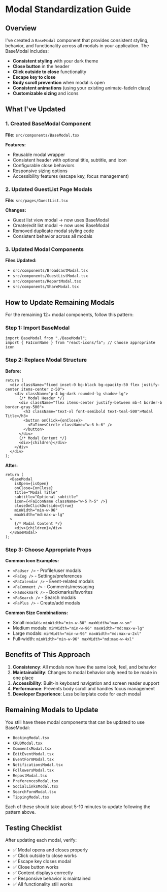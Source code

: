 # Modal Standardization Guide

## Overview
I've created a `BaseModal` component that provides consistent styling, behavior, and functionality across all modals in your application. The BaseModal includes:

- **Consistent styling** with your dark theme
- **Close button** in the header
- **Click outside to close** functionality
- **Escape key to close**
- **Body scroll prevention** when modal is open
- **Consistent animations** (using your existing animate-fadeIn class)
- **Customizable sizing** and icons

## What I've Updated

### 1. Created BaseModal Component
**File:** `src/components/BaseModal.tsx`

**Features:**
- Reusable modal wrapper
- Consistent header with optional title, subtitle, and icon
- Configurable close behaviors
- Responsive sizing options
- Accessibility features (escape key, focus management)

### 2. Updated GuestList Page Modals
**File:** `src/pages/GuestList.tsx`

**Changes:**
- Guest list view modal → now uses BaseModal
- Create/edit list modal → now uses BaseModal
- Removed duplicate modal styling code
- Consistent behavior across all modals

### 3. Updated Modal Components
**Files Updated:**
- `src/components/BroadcastModal.tsx`
- `src/components/GuestListModal.tsx` 
- `src/components/ReportModal.tsx`
- `src/components/ShareModal.tsx`

## How to Update Remaining Modals

For the remaining 12+ modal components, follow this pattern:

### Step 1: Import BaseModal
```tsx
import BaseModal from "./BaseModal";
import { FaIconName } from "react-icons/fa"; // Choose appropriate icon
```

### Step 2: Replace Modal Structure
**Before:**
```tsx
return (
  <div className="fixed inset-0 bg-black bg-opacity-50 flex justify-center items-center z-50">
    <div className="p-4 bg-dark rounded-lg shadow-lg">
      {/* Modal Header */}
      <div className="flex items-center justify-between mb-4 border-b border-gray-500">
        <h3 className="text-xl font-semibold text-teal-500">Modal Title</h3>
        <button onClick={onClose}>
          <FaTimesCircle className="w-6 h-6" />
        </button>
      </div>
      {/* Modal Content */}
      <div>{children}</div>
    </div>
  </div>
);
```

**After:**
```tsx
return (
  <BaseModal
    isOpen={isOpen}
    onClose={onClose}
    title="Modal Title"
    subtitle="Optional subtitle"
    icon={<FaIconName className="w-5 h-5" />}
    closeOnClickOutside={true}
    minWidth="min-w-96"
    maxWidth="md:max-w-lg"
  >
    {/* Modal Content */}
    <div>{children}</div>
  </BaseModal>
);
```

### Step 3: Choose Appropriate Props

**Common Icon Examples:**
- `<FaUser />` - Profile/user modals
- `<FaCog />` - Settings/preferences
- `<FaCalendar />` - Event-related modals
- `<FaComment />` - Comments/messaging
- `<FaBookmark />` - Bookmarks/favorites
- `<FaSearch />` - Search modals
- `<FaPlus />` - Create/add modals

**Common Size Combinations:**
- Small modals: `minWidth="min-w-80" maxWidth="max-w-sm"`
- Medium modals: `minWidth="min-w-96" maxWidth="md:max-w-lg"`
- Large modals: `minWidth="min-w-96" maxWidth="md:max-w-2xl"`
- Full-width: `minWidth="min-w-96" maxWidth="md:max-w-4xl"`

## Benefits of This Approach

1. **Consistency**: All modals now have the same look, feel, and behavior
2. **Maintainability**: Changes to modal behavior only need to be made in one place
3. **Accessibility**: Built-in keyboard navigation and screen reader support
4. **Performance**: Prevents body scroll and handles focus management
5. **Developer Experience**: Less boilerplate code for each modal

## Remaining Modals to Update

You still have these modal components that can be updated to use BaseModal:

- `BookingModal.tsx`
- `CRUDModal.tsx`
- `CommentsModal.tsx`
- `EditEventModal.tsx`
- `EventFormModal.tsx`
- `NotificationsModal.tsx`
- `FollowersModal.tsx`
- `RepostModal.tsx`
- `PreferencesModal.tsx`
- `SocialLinksModal.tsx`
- `SearchFormModal.tsx`
- `TippingModal.tsx`

Each of these should take about 5-10 minutes to update following the pattern above.

## Testing Checklist

After updating each modal, verify:
- ✅ Modal opens and closes properly
- ✅ Click outside to close works
- ✅ Escape key closes modal
- ✅ Close button works
- ✅ Content displays correctly
- ✅ Responsive behavior is maintained
- ✅ All functionality still works
